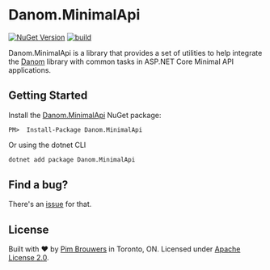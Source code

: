 # Danom.MinimalApi

[![NuGet Version](https://img.shields.io/nuget/v/Danom.MinimalApi.svg)](https://www.nuget.org/packages/Danom.MinimalApi)
[![build](https://github.com/pimbrouwers/Danom/actions/workflows/build.yml/badge.svg)](https://github.com/pimbrouwers/Danom/actions/workflows/build.yml)

Danom.MinimalApi is a library that provides a set of utilities to help integrate the [Danom](../../README.md) library with common tasks in ASP.NET Core Minimal API applications.

## Getting Started

Install the [Danom.MinimalApi](https://www.nuget.org/packages/Danom.MinimalApi/) NuGet package:

```
PM>  Install-Package Danom.MinimalApi
```

Or using the dotnet CLI
```cmd
dotnet add package Danom.MinimalApi
```

## Find a bug?

There's an [issue](https://github.com/pimbrouwers/Danom/issues) for that.

## License

Built with ♥ by [Pim Brouwers](https://github.com/pimbrouwers) in Toronto, ON. Licensed under [Apache License 2.0](https://github.com/pimbrouwers/Danom/blob/master/LICENSE).
